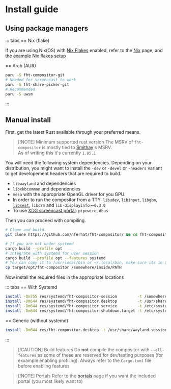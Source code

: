 # Install guide

## Using package managers

::: tabs
== Nix (flake)

If you are using Nix(OS) with [Nix Flakes](https://nixos.wiki/wiki/flakes) enabled, refer to the [Nix](/usage/nix) page,
and the [example Nix flakes setup](./example-nix-setup)

== Arch (AUR)
```sh
paru -S fht-compositor-git
# Needed for screencast to work
paru -S fht-share-picker-git
# Recommended
paru -S uwsm
```
:::


## Manual install

First, get the latest Rust available through your preferred means.

> [!NOTE] Minimum supported rust version
> The MSRV of `fht-compositor` is mostly tied to [Smithay](https://github.com/smithay)'s MSRV.<br>
> As of writing this it's currently `1.85.1`

You will need the following system dependencies. Depending on your distribution, you might want to install the
`-dev` or `-devel` or `-headers` variant to get developement headers that are required to build.

- `libwayland` and dependencies
- `libxkbcommon` and dependencies
- `mesa` with the appropriate OpenGL driver for you GPU.
- In order to run the compositor from a TTY: `libudev`, `libinput`, `libgbm`, [`libseat`](https://git.sr.ht/~kennylevinsen/seatd), `libdrm` and `lib-displayinfo>=0.3.0`
- To use [XDG screencast portal](https://flatpak.github.io/xdg-desktop-portal/docs/doc-org.freedesktop.portal.ScreenCast.html): `pipewire`, `dbus`

Then you can proceed with compiling.

```sh
# Clone and build.
git clone https://github.com/nferhat/fht-compositor/ && cd fht-compositor

# If you are not under systemd
cargo build --profile opt
# Integrate with systemd for user session
cargo build --profile opt --features systemd
# You can copy it to /usr/local/bin or ~/.local/bin, make sure its in $PATH though!
cp target/opt/fht-compositor /somewhere/inside/PATH
```

Now install the required files in the appropriate locations

::: tabs
== With Systemd
```sh
install -Dm755 res/systemd/fht-compositor-session         -t /somewhere/inside/PATH
install -Dm644 res/systemd/fht-compositor.desktop         -t /usr/share/wayland-sessions
install -Dm644 res/systemd/fht-compositor.service         -t /etc/systemd/user
install -Dm644 res/systemd/fht-compositor-shutdown.target -t /etc/systemd/user
```

== Generic (without systemd)
```sh
install -Dm644 res/fht-compositor.desktop -t /usr/share/wayland-sessions
```

:::

> [!CAUTION] Build features
> Do **not** compile the compositor with `--all-features` as some of these are reserved for dev/testing purposes (for exxample
> enabling profiling). Always refer to the `Cargo.toml` file before enabling features

> [!NOTE] Portals
> Refer to the [portals](/usage/portals) page if you want the included portal (you most likely want to)
